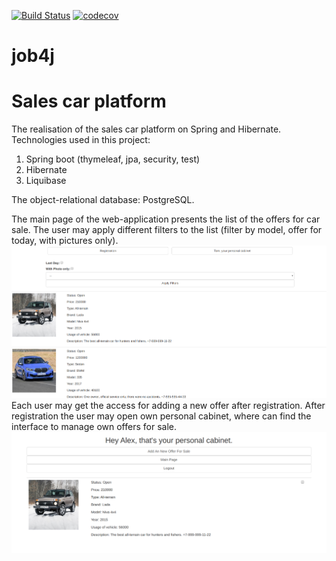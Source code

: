 [![Build Status](https://travis-ci.org/RomanMozhaev/salescarplatform_spring.svg?branch=master)](https://travis-ci.org/RomanMozhaev/salescarplatform_spring)
[![codecov](https://codecov.io/gh/RomanMozhaev/salescarplatform_spring/branch/master/graph/badge.svg)](https://codecov.io/gh/RomanMozhaev/salescarplatform_spring)
# job4j
# Sales car platform
The realisation of the sales car platform on Spring and Hibernate. 
Technologies used in this project:
1) Spring boot (thymeleaf, jpa, security, test)
2) Hibernate
3) Liquibase

The object-relational database: PostgreSQL.

The main page of the web-application presents the list of the offers for car sale.
The user may apply different filters to the list (filter by model, offer for today,
with pictures only).
![main page](https://github.com/RomanMozhaev/salescarplatform_spring/blob/master/raw/main_page.png)
Each user may get the access for adding a new offer after registration.
After registration the user may open own personal cabinet, where can find 
the interface to manage own offers for sale.
![personal cabinet](https://github.com/RomanMozhaev/salescarplatform_spring/blob/master/raw/peronal_cabinet.png)

  
